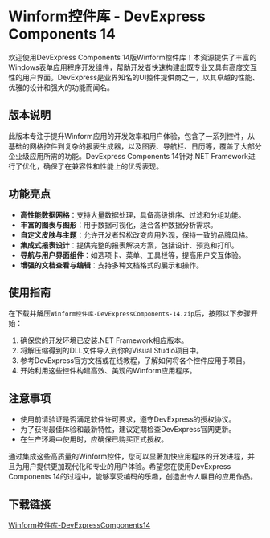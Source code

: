 # Winform控件库 - DevExpress Components 14

欢迎使用DevExpress Components 14版Winform控件库！本资源提供了丰富的Windows表单应用程序开发组件，帮助开发者快速构建出既专业又具有高度交互性的用户界面。DevExpress是业界知名的UI控件提供商之一，以其卓越的性能、优雅的设计和强大的功能而闻名。

## 版本说明

此版本专注于提升Winform应用的开发效率和用户体验，包含了一系列控件，从基础的网格控件到复杂的报表生成器，以及图表、导航栏、日历等，覆盖了大部分企业级应用所需的功能。DevExpress Components 14针对.NET Framework进行了优化，确保了在兼容性和性能上的优秀表现。

## 功能亮点

- **高性能数据网格**：支持大量数据处理，具备高级排序、过滤和分组功能。
- **丰富的图表与图形**：用于数据可视化，适合各种数据分析需求。
- **自定义皮肤与主题**：允许开发者轻松改变应用外观，保持一致的品牌风格。
- **集成式报表设计**：提供完整的报表解决方案，包括设计、预览和打印。
- **导航与用户界面组件**：如选项卡、菜单、工具栏等，提高用户交互体验。
- **增强的文档查看与编辑**：支持多种文档格式的展示和操作。

## 使用指南

在下载并解压`Winform控件库-DevExpressComponents-14.zip`后，按照以下步骤开始：
1. 确保您的开发环境已安装.NET Framework相应版本。
2. 将解压缩得到的DLL文件导入到你的Visual Studio项目中。
3. 参考DevExpress官方文档或在线教程，了解如何将各个控件应用于项目。
4. 开始利用这些控件构建高效、美观的Winform应用程序。

## 注意事项

- 使用前请验证是否满足软件许可要求，遵守DevExpress的授权协议。
- 为了获得最佳体验和最新特性，建议定期检查DevExpress官网更新。
- 在生产环境中使用时，应确保已购买正式授权。

通过集成这些高质量的Winform控件，您可以显著加快应用程序的开发进程，并且为用户提供更加现代化和专业的用户体验。希望您在使用DevExpress Components 14的过程中，能够享受编码的乐趣，创造出令人瞩目的应用作品。

## 下载链接

[Winform控件库-DevExpressComponents14](https://pan.quark.cn/s/9add239fcd65)